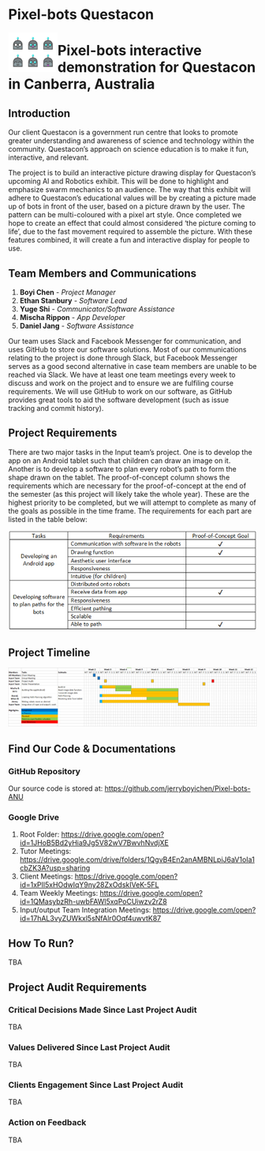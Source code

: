 # Pixel-bots Questacon

<img src="images/logo.png" width="100" height="80" align="left">

# Pixel-bots interactive demonstration for Questacon in Canberra, Australia

## Introduction
Our client Questacon is a government run centre that looks to promote greater understanding and awareness of science and technology within the community. Questacon’s approach on science education is to make it fun, interactive, and relevant. 

The project is to build an interactive picture drawing display for Questacon’s upcoming AI and Robotics exhibit. This will be done to highlight and emphasize swarm mechanics to an audience. The way that this exhibit will adhere to Questacon’s educational values will be by creating a picture made up of bots in front of the user, based on a picture drawn by the user. The pattern can be multi-coloured with a pixel art style. Once completed we hope to create an effect that could almost considered ‘the picture coming to life’, due to the fast movement required to assemble the picture. With these features combined, it will create a fun and interactive display for people to use. 




## Team Members and Communications
1. **Boyi Chen** - *Project Manager*
2. **Ethan Stanbury** - *Software Lead*
3. **Yuge Shi** - *Communicator/Software Assistance*
4. **Mischa Rippon** - *App Developer*
5. **Daniel Jang** - *Software Assistance*

Our team uses Slack and Facebook Messenger for communication, and uses GitHub to store our software solutions. Most of our communications relating to the project is done through Slack, but Facebook Messenger serves as a good second alternative in case team members are unable to be reached via Slack. We have at least one team meetings every week to discuss and work on the project and to ensure we are fulfiling course requirements. We will use GitHub to work on our software, as GitHub provides great tools to aid the software development (such as issue tracking and commit history).



## Project Requirements
There are two major tasks in the Input team’s project. One is to develop the app on an Android tablet such that children can draw an image on it. Another is to develop a software to plan every robot’s path to form the shape drawn on the tablet. 
The proof-of-concept column shows the requirements which are necessary for the proof-of-concept at the end of the semester (as this project will likely take the whole year). These are the highest priority to be completed, but we will attempt to complete as many of the goals as possible in the time frame.
The requirements for each part are listed in the table below:

<div style="text-align:center"><img src ="images/requirements_table.png"/></div>


## Project Timeline

<div style="text-align:center"><img src ="images/timeline.png"/></div>



## Find Our Code & Documentations
### GitHub Repository 
Our source code is stored at: 
https://github.com/jerryboyichen/Pixel-bots-ANU

### Google Drive
1. Root Folder: https://drive.google.com/open?id=1JHoB5Bd2yHia9Jg5V82wV7BwvhNvdjXE
2. Tutor Meetings: https://drive.google.com/drive/folders/1QgvB4En2anAMBNLpiJ6aV1oIa1cbZK3A?usp=sharing
3. Client Meetings: https://drive.google.com/open?id=1xPIl5xHOdwIqY9ny28ZxOdskIVeK-5FL
4. Team Weekly Meetings: https://drive.google.com/open?id=1QMasybzRh-uwbFAWl5xqPoCUiwzv2rZ8
5. Input/output Team Integration Meetings: https://drive.google.com/open?id=17hAL3vyZUWkxl5sNfAlr0Oqf4uwvtK87


## How To Run?
TBA


## Project Audit Requirements
### Critical Decisions Made Since Last Project Audit
TBA

### Values Delivered Since Last Project Audit
TBA

### Clients Engagement Since Last Project Audit
TBA

### Action on Feedback
TBA






